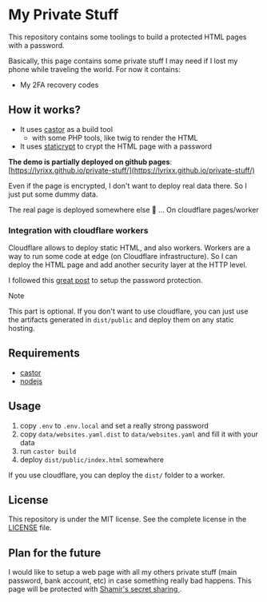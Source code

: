 # My Private Stuff

This repository contains some toolings to build a protected HTML pages with a
password.

Basically, this page contains some private stuff I may need if I lost my phone
while traveling the world. For now it contains:

* My 2FA recovery codes

## How it works?

* It uses [castor](https://castor.jolicode.com/) as a build tool
  * with some PHP tools, like twig to render the HTML
* It uses [staticrypt](https://github.com/robinmoisson/staticrypt) to crypt the
  HTML page with a password

**The demo is partially deployed on github pages**:
[https://lyrixx.github.io/private-stuff/](https://lyrixx.github.io/private-stuff/)

Even if the page is encrypted, I don't want to deploy real data there. So I just
put some dummy data.

The real page is deployed somewhere else 👀 ... On cloudflare pages/worker

### Integration with cloudflare workers

Cloudflare allows to deploy static HTML, and also workers. Workers are a way to
run some code at edge (on Cloudflare infrastructure). So I can deploy the HTML
page and add another security layer at the HTTP level.

I followed this [great
post](https://dev.to/charca/password-protection-for-cloudflare-pages-8ma)  to
setup the password protection.

>[!NOTE]
> This part is optional. If you don't want to use cloudflare, you can just use
> the artifacts generated in `dist/public` and deploy them on any static
> hosting.

## Requirements

* [castor](https://castor.jolicode.com/)
* [nodejs](https://nodejs.org/)

## Usage

1. copy `.env` to `.env.local` and set a really strong password
2. copy `data/websites.yaml.dist` to `data/websites.yaml` and fill it with your
   data
3. run `castor build`
4. deploy `dist/public/index.html` somewhere

If you use cloudflare, you can deploy the `dist/` folder to a worker.

## License

This repository is under the MIT license. See the complete license in the
[LICENSE](LICENSE) file.

## Plan for the future

I would like to setup a web page with all my others private stuff (main
password, bank account, etc) in case something really bad happens. This page
will be protected with [Shamir's secret sharing
](https://en.wikipedia.org/wiki/Shamir%27s_secret_sharing).
